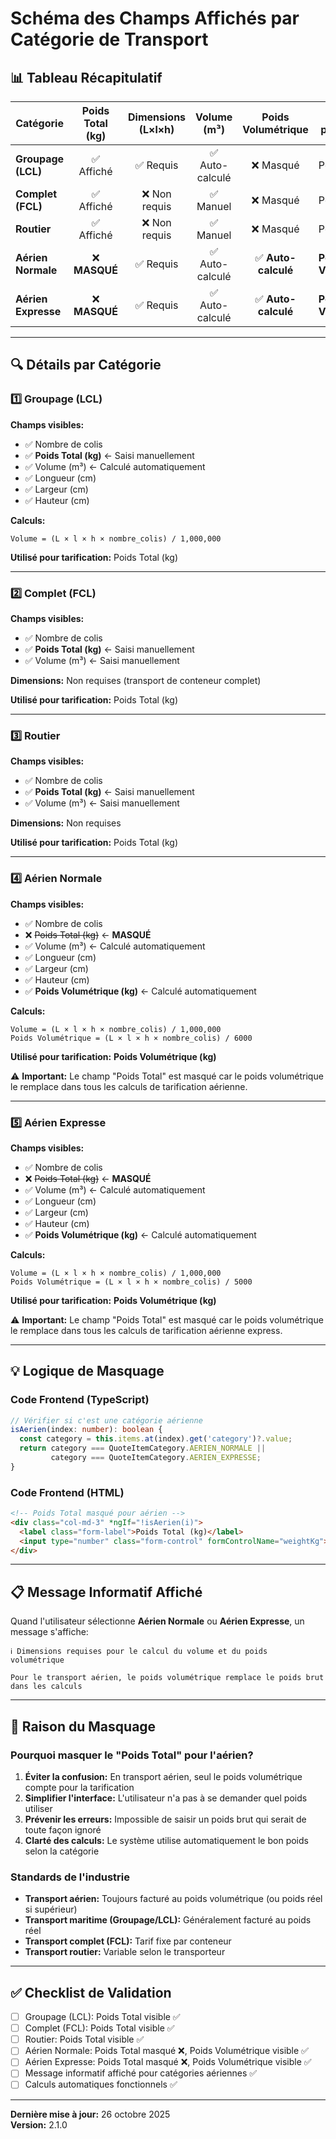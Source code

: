 # Schéma des Champs Affichés par Catégorie de Transport

## 📊 Tableau Récapitulatif

| Catégorie | Poids Total (kg) | Dimensions (L×l×h) | Volume (m³) | Poids Volumétrique | Utilisation pour Calculs |
|-----------|:----------------:|:------------------:|:-----------:|:------------------:|-------------------------|
| **Groupage (LCL)** | ✅ Affiché | ✅ Requis | ✅ Auto-calculé | ❌ Masqué | Poids Total |
| **Complet (FCL)** | ✅ Affiché | ❌ Non requis | ✅ Manuel | ❌ Masqué | Poids Total |
| **Routier** | ✅ Affiché | ❌ Non requis | ✅ Manuel | ❌ Masqué | Poids Total |
| **Aérien Normale** | ❌ **MASQUÉ** | ✅ Requis | ✅ Auto-calculé | ✅ **Auto-calculé** | **Poids Volumétrique** |
| **Aérien Expresse** | ❌ **MASQUÉ** | ✅ Requis | ✅ Auto-calculé | ✅ **Auto-calculé** | **Poids Volumétrique** |

---

## 🔍 Détails par Catégorie

### 1️⃣ Groupage (LCL)

**Champs visibles:**
- ✅ Nombre de colis
- ✅ **Poids Total (kg)** ← Saisi manuellement
- ✅ Volume (m³) ← Calculé automatiquement
- ✅ Longueur (cm)
- ✅ Largeur (cm)
- ✅ Hauteur (cm)

**Calculs:**
```
Volume = (L × l × h × nombre_colis) / 1,000,000
```

**Utilisé pour tarification:** Poids Total (kg)

---

### 2️⃣ Complet (FCL)

**Champs visibles:**
- ✅ Nombre de colis
- ✅ **Poids Total (kg)** ← Saisi manuellement
- ✅ Volume (m³) ← Saisi manuellement

**Dimensions:** Non requises (transport de conteneur complet)

**Utilisé pour tarification:** Poids Total (kg)

---

### 3️⃣ Routier

**Champs visibles:**
- ✅ Nombre de colis
- ✅ **Poids Total (kg)** ← Saisi manuellement
- ✅ Volume (m³) ← Saisi manuellement

**Dimensions:** Non requises

**Utilisé pour tarification:** Poids Total (kg)

---

### 4️⃣ Aérien Normale

**Champs visibles:**
- ✅ Nombre de colis
- ❌ ~~Poids Total (kg)~~ ← **MASQUÉ**
- ✅ Volume (m³) ← Calculé automatiquement
- ✅ Longueur (cm)
- ✅ Largeur (cm)
- ✅ Hauteur (cm)
- ✅ **Poids Volumétrique (kg)** ← Calculé automatiquement

**Calculs:**
```
Volume = (L × l × h × nombre_colis) / 1,000,000
Poids Volumétrique = (L × l × h × nombre_colis) / 6000
```

**Utilisé pour tarification:** **Poids Volumétrique (kg)**

⚠️ **Important:** Le champ "Poids Total" est masqué car le poids volumétrique le remplace dans tous les calculs de tarification aérienne.

---

### 5️⃣ Aérien Expresse

**Champs visibles:**
- ✅ Nombre de colis
- ❌ ~~Poids Total (kg)~~ ← **MASQUÉ**
- ✅ Volume (m³) ← Calculé automatiquement
- ✅ Longueur (cm)
- ✅ Largeur (cm)
- ✅ Hauteur (cm)
- ✅ **Poids Volumétrique (kg)** ← Calculé automatiquement

**Calculs:**
```
Volume = (L × l × h × nombre_colis) / 1,000,000
Poids Volumétrique = (L × l × h × nombre_colis) / 5000
```

**Utilisé pour tarification:** **Poids Volumétrique (kg)**

⚠️ **Important:** Le champ "Poids Total" est masqué car le poids volumétrique le remplace dans tous les calculs de tarification aérienne express.

---

## 💡 Logique de Masquage

### Code Frontend (TypeScript)

```typescript
// Vérifier si c'est une catégorie aérienne
isAerien(index: number): boolean {
  const category = this.items.at(index).get('category')?.value;
  return category === QuoteItemCategory.AERIEN_NORMALE ||
         category === QuoteItemCategory.AERIEN_EXPRESSE;
}
```

### Code Frontend (HTML)

```html
<!-- Poids Total masqué pour aérien -->
<div class="col-md-3" *ngIf="!isAerien(i)">
  <label class="form-label">Poids Total (kg)</label>
  <input type="number" class="form-control" formControlName="weightKg">
</div>
```

---

## 📋 Message Informatif Affiché

Quand l'utilisateur sélectionne **Aérien Normale** ou **Aérien Expresse**, un message s'affiche:

```
ℹ️ Dimensions requises pour le calcul du volume et du poids volumétrique

Pour le transport aérien, le poids volumétrique remplace le poids brut dans les calculs
```

---

## 🎯 Raison du Masquage

### Pourquoi masquer le "Poids Total" pour l'aérien?

1. **Éviter la confusion:** En transport aérien, seul le poids volumétrique compte pour la tarification
2. **Simplifier l'interface:** L'utilisateur n'a pas à se demander quel poids utiliser
3. **Prévenir les erreurs:** Impossible de saisir un poids brut qui serait de toute façon ignoré
4. **Clarté des calculs:** Le système utilise automatiquement le bon poids selon la catégorie

### Standards de l'industrie

- **Transport aérien:** Toujours facturé au poids volumétrique (ou poids réel si supérieur)
- **Transport maritime (Groupage/LCL):** Généralement facturé au poids réel
- **Transport complet (FCL):** Tarif fixe par conteneur
- **Transport routier:** Variable selon le transporteur

---

## ✅ Checklist de Validation

- [ ] Groupage (LCL): Poids Total visible ✅
- [ ] Complet (FCL): Poids Total visible ✅
- [ ] Routier: Poids Total visible ✅
- [ ] Aérien Normale: Poids Total masqué ❌, Poids Volumétrique visible ✅
- [ ] Aérien Expresse: Poids Total masqué ❌, Poids Volumétrique visible ✅
- [ ] Message informatif affiché pour catégories aériennes ✅
- [ ] Calculs automatiques fonctionnels ✅

---

**Dernière mise à jour:** 26 octobre 2025  
**Version:** 2.1.0
